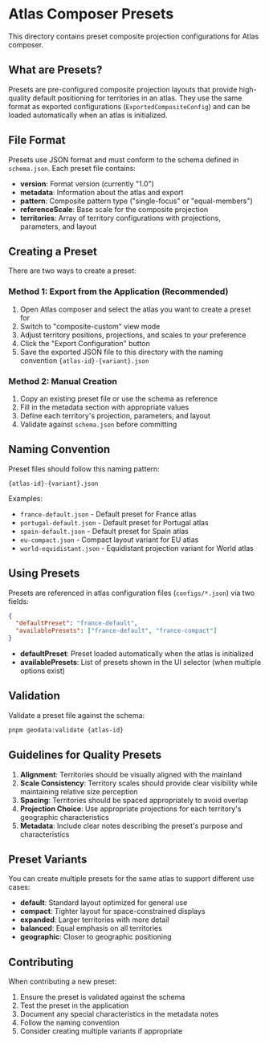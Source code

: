 # Atlas Composer Presets

This directory contains preset composite projection configurations for Atlas composer.

## What are Presets?

Presets are pre-configured composite projection layouts that provide high-quality default positioning for territories in an atlas. They use the same format as exported configurations (`ExportedCompositeConfig`) and can be loaded automatically when an atlas is initialized.

## File Format

Presets use JSON format and must conform to the schema defined in `schema.json`. Each preset file contains:

- **version**: Format version (currently "1.0")
- **metadata**: Information about the atlas and export
- **pattern**: Composite pattern type ("single-focus" or "equal-members")
- **referenceScale**: Base scale for the composite projection
- **territories**: Array of territory configurations with projections, parameters, and layout

## Creating a Preset

There are two ways to create a preset:

### Method 1: Export from the Application (Recommended)

1. Open Atlas composer and select the atlas you want to create a preset for
2. Switch to "composite-custom" view mode
3. Adjust territory positions, projections, and scales to your preference
4. Click the "Export Configuration" button
5. Save the exported JSON file to this directory with the naming convention `{atlas-id}-{variant}.json`

### Method 2: Manual Creation

1. Copy an existing preset file or use the schema as reference
2. Fill in the metadata section with appropriate values
3. Define each territory's projection, parameters, and layout
4. Validate against `schema.json` before committing

## Naming Convention

Preset files should follow this naming pattern:

```
{atlas-id}-{variant}.json
```

Examples:
- `france-default.json` - Default preset for France atlas
- `portugal-default.json` - Default preset for Portugal atlas
- `spain-default.json` - Default preset for Spain atlas
- `eu-compact.json` - Compact layout variant for EU atlas
- `world-equidistant.json` - Equidistant projection variant for World atlas

## Using Presets

Presets are referenced in atlas configuration files (`configs/*.json`) via two fields:

```json
{
  "defaultPreset": "france-default",
  "availablePresets": ["france-default", "france-compact"]
}
```

- **defaultPreset**: Preset loaded automatically when the atlas is initialized
- **availablePresets**: List of presets shown in the UI selector (when multiple options exist)

## Validation

Validate a preset file against the schema:

```bash
pnpm geodata:validate {atlas-id}
```

## Guidelines for Quality Presets

1. **Alignment**: Territories should be visually aligned with the mainland
2. **Scale Consistency**: Territory scales should provide clear visibility while maintaining relative size perception
3. **Spacing**: Territories should be spaced appropriately to avoid overlap
4. **Projection Choice**: Use appropriate projections for each territory's geographic characteristics
5. **Metadata**: Include clear notes describing the preset's purpose and characteristics

## Preset Variants

You can create multiple presets for the same atlas to support different use cases:

- **default**: Standard layout optimized for general use
- **compact**: Tighter layout for space-constrained displays
- **expanded**: Larger territories with more detail
- **balanced**: Equal emphasis on all territories
- **geographic**: Closer to geographic positioning

## Contributing

When contributing a new preset:

1. Ensure the preset is validated against the schema
2. Test the preset in the application
3. Document any special characteristics in the metadata notes
4. Follow the naming convention
5. Consider creating multiple variants if appropriate
